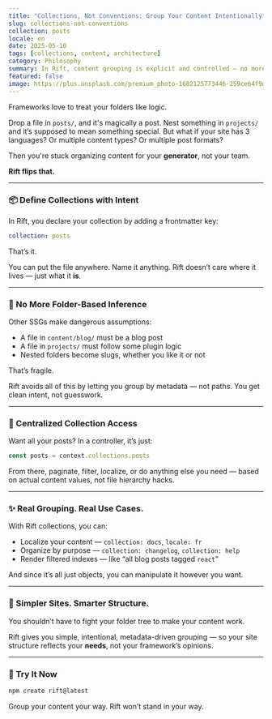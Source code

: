 ```yaml
---
title: "Collections, Not Conventions: Group Your Content Intentionally"
slug: collections-not-conventions
collection: posts
locale: en
date: 2025-05-10
tags: [collections, content, architecture]
category: Philosophy
summary: In Rift, content grouping is explicit and controlled — no more guessing based on folders or filenames.
featured: false
image: https://plus.unsplash.com/premium_photo-1682125773446-259ce64f9dd7?q=80&w=2071&auto=format&fit=crop&ixlib=rb-4.1.0&ixid=M3wxMjA3fDB8MHxwaG90by1wYWdlfHx8fGVufDB8fHx8fA%3D%3D
---
```


Frameworks love to treat your folders like logic.

Drop a file in `posts/`, and it's magically a post. Nest something in `projects/` and it’s supposed to mean something special. But what if your site has 3 languages? Or multiple content types? Or multiple post formats?

Then you're stuck organizing content for your **generator**, not your team.

**Rift flips that.**

---

### 📦 Define Collections with Intent

In Rift, you declare your collection by adding a frontmatter key:

```yaml
collection: posts
```

That’s it.

You can put the file anywhere. Name it anything. Rift doesn’t care where it lives — just what it **is**.

---

### 🧠 No More Folder-Based Inference

Other SSGs make dangerous assumptions:

* A file in `content/blog/` must be a blog post
* A file in `projects/` must follow some plugin logic
* Nested folders become slugs, whether you like it or not

That’s fragile.

Rift avoids all of this by letting you group by metadata — not paths. You get clean intent, not guesswork.

---

### 🔄 Centralized Collection Access

Want all your posts? In a controller, it’s just:

```ts
const posts = context.collections.posts
```

From there, paginate, filter, localize, or do anything else you need — based on actual content values, not file hierarchy hacks.

---

### ✨ Real Grouping. Real Use Cases.

With Rift collections, you can:

* Localize your content — `collection: docs`, `locale: fr`
* Organize by purpose — `collection: changelog`, `collection: help`
* Render filtered indexes — like “all blog posts tagged `react`”

And since it’s all just objects, you can manipulate it however you want.

---

### 🧪 Simpler Sites. Smarter Structure.

You shouldn’t have to fight your folder tree to make your content work.

Rift gives you simple, intentional, metadata-driven grouping — so your site structure reflects your **needs**, not your framework’s opinions.

---

### 🧰 Try It Now

```bash
npm create rift@latest
```

Group your content your way. Rift won’t stand in your way.